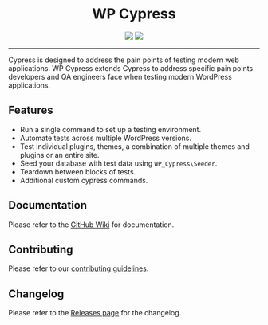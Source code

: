 <div align="center">
  <h1>WP Cypress</h1>
  <a href="https://www.npmjs.com/package/@bigbite/wp-cypress"><img src="https://img.shields.io/npm/v/@bigbite/wp-cypress.svg"></a>
  <a href="https://github.com/bigbite/wp-cypress/blob/master/LICENSE"><img src="https://img.shields.io/github/license/bigbite/wp-cypress.svg"></a>
</div> 

------

Cypress is designed to address the pain points of testing modern web applications. WP Cypress extends Cypress to address specific pain points developers and QA engineers face when testing modern WordPress applications. 

## Features

- Run a single command to set up a testing environment.
- Automate tests across multiple WordPress versions.
- Test individual plugins, themes, a combination of multiple themes and plugins or an entire site.
- Seed your database with test data using `WP_Cypress\Seeder`.
- Teardown between blocks of tests.
- Additional custom cypress commands.

## Documentation

Please refer to the [GitHub Wiki](https://github.com/bigbite/wp-cypress/wiki) for documentation.

## Contributing

Please refer to our [contributing guidelines](https://github.com/bigbite/wp-cypress/blob/master/.github/CONTRIBUTING.md).

## Changelog
Please refer to the [Releases page](https://github.com/bigbite/wp-cypress/releases) for the changelog.
